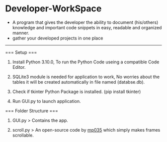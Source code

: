# Developer-WorkSpace
<ul>
  <li>A program that gives the developer the ability to document (his/others) knowledge and important code snippets in easy, readable and organized manner.</li>
  <li>gather your developed projects in one place </li>
</ul>

<hr>

=== Setup ===
1) Install Python 3.10.0, To run the Python Code useing a compatible Code Editor.

2) SQLite3 module is needed for application to work, No worries about the tables it will be created automatically in file named (databse.db).

3) Check if tkinter Python Package is installed. (pip install tkinter)  

4) Run GUI.py to launch application.

=== Folder Structure ===
1) GUI.py > Contains the app.

2) scroll.py > An open-source code by [mp035](https://gist.github.com/mp035/9f2027c3ef9172264532fcd6262f3b01) which simply makes frames scrollable.
